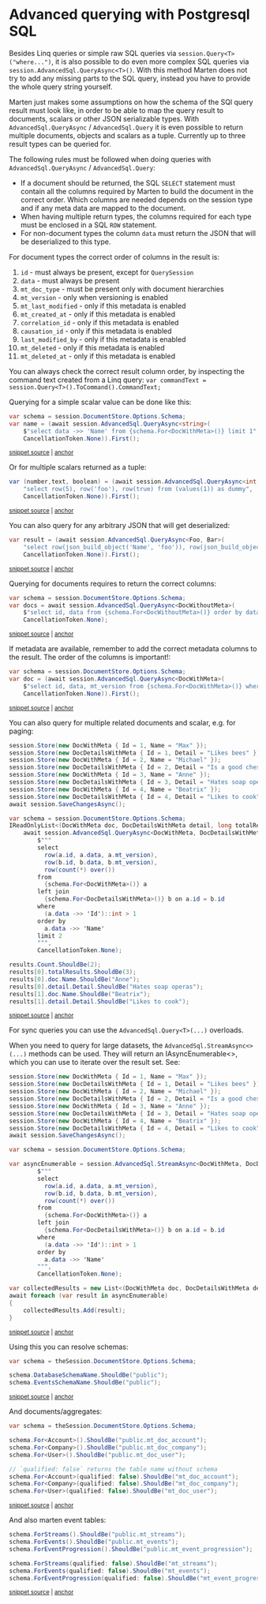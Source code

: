 # Advanced querying with Postgresql SQL

Besides Linq queries or simple raw SQL queries via `session.Query<T>("where...")`, it is also possible to do even more complex SQL queries via `session.AdvancedSql.QueryAsync<T>()`.
With this method Marten does not try to add any missing parts to the SQL query, instead you have to provide the whole query string yourself.

Marten just makes some assumptions on how the schema of the SQl query result must look like, in order to be able to map the query result to documents, scalars or other JSON serializable types.
With `AdvancedSql.QueryAsync` / `AdvancedSql.Query` it is even possible to return multiple documents, objects and scalars as a tuple. Currently up to three result types can be queried for.

The following rules must be followed when doing queries with `AdvancedSql.QueryAsync` / `AdvancedSql.Query`:

- If a document should be returned, the SQL `SELECT` statement must contain all the columns required by Marten to build
  the document in the correct order. Which columns are needed depends on the session type and if any meta data are
  mapped to the document.
- When having multiple return types, the columns required for each type must be enclosed in a SQL `ROW` statement.
- For non-document types the column `data` must return the JSON that will be deserialized to this type.

For document types the correct order of columns in the result is:

1. `id` - must always be present, except for `QuerySession`
2. `data` - must always be present
3. `mt_doc_type` - must be present only with document hierarchies
4. `mt_version` - only when versioning is enabled
5. `mt_last_modified` - only if this metadata is enabled 
6. `mt_created_at` - only if this metadata is enabled
7. `correlation_id` - only if this metadata is enabled
8. `causation_id` - only if this metadata is enabled
9. `last_modified_by` - only if this metadata is enabled
10. `mt_deleted` - only if this metadata is enabled
11. `mt_deleted_at` - only if this metadata is enabled

You can always check the correct result column order, by inspecting the command text created from a Linq query: `var commandText = session.Query<T>().ToCommand().CommandText;`

Querying for a simple scalar value can be done like this:

<!-- snippet: sample_advanced_sql_query_single_scalar -->
<a id='snippet-sample_advanced_sql_query_single_scalar'></a>
```cs
var schema = session.DocumentStore.Options.Schema;
var name = (await session.AdvancedSql.QueryAsync<string>(
    $"select data ->> 'Name' from {schema.For<DocWithMeta>()} limit 1",
    CancellationToken.None)).First();
```
<sup><a href='https://github.com/JasperFx/marten/blob/master/src/DocumentDbTests/Reading/advanced_sql_query.cs#L25-L30' title='Snippet source file'>snippet source</a> | <a href='#snippet-sample_advanced_sql_query_single_scalar' title='Start of snippet'>anchor</a></sup>
<!-- endSnippet -->

Or for multiple scalars returned as a tuple:

<!-- snippet: sample_advanced_sql_query_multiple_scalars -->
<a id='snippet-sample_advanced_sql_query_multiple_scalars'></a>
```cs
var (number,text, boolean) = (await session.AdvancedSql.QueryAsync<int, string, bool>(
    "select row(5), row('foo'), row(true) from (values(1)) as dummy",
    CancellationToken.None)).First();
```
<sup><a href='https://github.com/JasperFx/marten/blob/master/src/DocumentDbTests/Reading/advanced_sql_query.cs#L38-L42' title='Snippet source file'>snippet source</a> | <a href='#snippet-sample_advanced_sql_query_multiple_scalars' title='Start of snippet'>anchor</a></sup>
<!-- endSnippet -->

You can also query for any arbitrary JSON that will get deserialized:

<!-- snippet: sample_advanced_sql_query_json_object -->
<a id='snippet-sample_advanced_sql_query_json_object'></a>
```cs
var result = (await session.AdvancedSql.QueryAsync<Foo, Bar>(
    "select row(json_build_object('Name', 'foo')), row(json_build_object('Name', 'bar')) from (values(1)) as dummy",
    CancellationToken.None)).First();
```
<sup><a href='https://github.com/JasperFx/marten/blob/master/src/DocumentDbTests/Reading/advanced_sql_query.cs#L52-L56' title='Snippet source file'>snippet source</a> | <a href='#snippet-sample_advanced_sql_query_json_object' title='Start of snippet'>anchor</a></sup>
<!-- endSnippet -->

Querying for documents requires to return the correct columns:

<!-- snippet: sample_advanced_sql_query_documents -->
<a id='snippet-sample_advanced_sql_query_documents'></a>
```cs
var schema = session.DocumentStore.Options.Schema;
var docs = await session.AdvancedSql.QueryAsync<DocWithoutMeta>(
    $"select id, data from {schema.For<DocWithoutMeta>()} order by data ->> 'Name'",
    CancellationToken.None);
```
<sup><a href='https://github.com/JasperFx/marten/blob/master/src/DocumentDbTests/Reading/advanced_sql_query.cs#L68-L73' title='Snippet source file'>snippet source</a> | <a href='#snippet-sample_advanced_sql_query_documents' title='Start of snippet'>anchor</a></sup>
<!-- endSnippet -->

If metadata are available, remember to add the correct metadata columns to the result. The order of the columns is
important!:

<!-- snippet: sample_advanced_sql_query_documents_with_metadata -->
<a id='snippet-sample_advanced_sql_query_documents_with_metadata'></a>
```cs
var schema = session.DocumentStore.Options.Schema;
var doc = (await session.AdvancedSql.QueryAsync<DocWithMeta>(
    $"select id, data, mt_version from {schema.For<DocWithMeta>()} where data ->> 'Name' = 'Max'",
    CancellationToken.None)).First();
```
<sup><a href='https://github.com/JasperFx/marten/blob/master/src/DocumentDbTests/Reading/advanced_sql_query.cs#L85-L90' title='Snippet source file'>snippet source</a> | <a href='#snippet-sample_advanced_sql_query_documents_with_metadata' title='Start of snippet'>anchor</a></sup>
<!-- endSnippet -->

You can also query for multiple related documents and scalar, e.g. for paging:

<!-- snippet: sample_advanced_sql_query_related_documents_and_scalar -->
<a id='snippet-sample_advanced_sql_query_related_documents_and_scalar'></a>
```cs
session.Store(new DocWithMeta { Id = 1, Name = "Max" });
session.Store(new DocDetailsWithMeta { Id = 1, Detail = "Likes bees" });
session.Store(new DocWithMeta { Id = 2, Name = "Michael" });
session.Store(new DocDetailsWithMeta { Id = 2, Detail = "Is a good chess player" });
session.Store(new DocWithMeta { Id = 3, Name = "Anne" });
session.Store(new DocDetailsWithMeta { Id = 3, Detail = "Hates soap operas" });
session.Store(new DocWithMeta { Id = 4, Name = "Beatrix" });
session.Store(new DocDetailsWithMeta { Id = 4, Detail = "Likes to cook" });
await session.SaveChangesAsync();

var schema = session.DocumentStore.Options.Schema;
IReadOnlyList<(DocWithMeta doc, DocDetailsWithMeta detail, long totalResults)> results =
    await session.AdvancedSql.QueryAsync<DocWithMeta, DocDetailsWithMeta, long>(
        $"""
        select
          row(a.id, a.data, a.mt_version),
          row(b.id, b.data, b.mt_version),
          row(count(*) over())
        from
          {schema.For<DocWithMeta>()} a
        left join
          {schema.For<DocDetailsWithMeta>()} b on a.id = b.id
        where
          (a.data ->> 'Id')::int > 1
        order by
          a.data ->> 'Name'
        limit 2
        """,
        CancellationToken.None);

results.Count.ShouldBe(2);
results[0].totalResults.ShouldBe(3);
results[0].doc.Name.ShouldBe("Anne");
results[0].detail.Detail.ShouldBe("Hates soap operas");
results[1].doc.Name.ShouldBe("Beatrix");
results[1].detail.Detail.ShouldBe("Likes to cook");
```
<sup><a href='https://github.com/JasperFx/marten/blob/master/src/DocumentDbTests/Reading/advanced_sql_query.cs#L100-L137' title='Snippet source file'>snippet source</a> | <a href='#snippet-sample_advanced_sql_query_related_documents_and_scalar' title='Start of snippet'>anchor</a></sup>
<!-- endSnippet -->

For sync queries you can use the `AdvancedSql.Query<T>(...)` overloads.

When you need to query for large datasets, the `AdvancedSql.StreamAsync<>(...)` methods can be used. They will return
an IAsyncEnumerable<>, which you can use to iterate over the result set. See:

<!-- snippet: sample_advanced_sql_stream_related_documents_and_scalar -->
<a id='snippet-sample_advanced_sql_stream_related_documents_and_scalar'></a>
```cs
session.Store(new DocWithMeta { Id = 1, Name = "Max" });
session.Store(new DocDetailsWithMeta { Id = 1, Detail = "Likes bees" });
session.Store(new DocWithMeta { Id = 2, Name = "Michael" });
session.Store(new DocDetailsWithMeta { Id = 2, Detail = "Is a good chess player" });
session.Store(new DocWithMeta { Id = 3, Name = "Anne" });
session.Store(new DocDetailsWithMeta { Id = 3, Detail = "Hates soap operas" });
session.Store(new DocWithMeta { Id = 4, Name = "Beatrix" });
session.Store(new DocDetailsWithMeta { Id = 4, Detail = "Likes to cook" });
await session.SaveChangesAsync();

var schema = session.DocumentStore.Options.Schema;

var asyncEnumerable = session.AdvancedSql.StreamAsync<DocWithMeta, DocDetailsWithMeta, long>(
        $"""
        select
          row(a.id, a.data, a.mt_version),
          row(b.id, b.data, b.mt_version),
          row(count(*) over())
        from
          {schema.For<DocWithMeta>()} a
        left join
          {schema.For<DocDetailsWithMeta>()} b on a.id = b.id
        where
          (a.data ->> 'Id')::int > 1
        order by
          a.data ->> 'Name'
        """,
        CancellationToken.None);

var collectedResults = new List<(DocWithMeta doc, DocDetailsWithMeta detail, long totalResults)>();
await foreach (var result in asyncEnumerable)
{
    collectedResults.Add(result);
}
```
<sup><a href='https://github.com/JasperFx/marten/blob/master/src/DocumentDbTests/Reading/advanced_sql_query.cs#L144-L179' title='Snippet source file'>snippet source</a> | <a href='#snippet-sample_advanced_sql_stream_related_documents_and_scalar' title='Start of snippet'>anchor</a></sup>
<!-- endSnippet -->

Using this you can resolve schemas:

<!-- snippet: sample_document_schema_resolver_resolve_schemas -->
<a id='snippet-sample_document_schema_resolver_resolve_schemas'></a>
```cs
var schema = theSession.DocumentStore.Options.Schema;

schema.DatabaseSchemaName.ShouldBe("public");
schema.EventsSchemaName.ShouldBe("public");
```
<sup><a href='https://github.com/JasperFx/marten/blob/master/src/CoreTests/DocumentSchemaResolverTests.cs#L24-L29' title='Snippet source file'>snippet source</a> | <a href='#snippet-sample_document_schema_resolver_resolve_schemas' title='Start of snippet'>anchor</a></sup>
<!-- endSnippet -->

And documents/aggregates:

<!-- snippet: sample_document_schema_resolver_resolve_documents -->
<a id='snippet-sample_document_schema_resolver_resolve_documents'></a>
```cs
var schema = theSession.DocumentStore.Options.Schema;

schema.For<Account>().ShouldBe("public.mt_doc_account");
schema.For<Company>().ShouldBe("public.mt_doc_company");
schema.For<User>().ShouldBe("public.mt_doc_user");

// `qualified: false` returns the table name without schema
schema.For<Account>(qualified: false).ShouldBe("mt_doc_account");
schema.For<Company>(qualified: false).ShouldBe("mt_doc_company");
schema.For<User>(qualified: false).ShouldBe("mt_doc_user");
```
<sup><a href='https://github.com/JasperFx/marten/blob/master/src/CoreTests/DocumentSchemaResolverTests.cs#L93-L104' title='Snippet source file'>snippet source</a> | <a href='#snippet-sample_document_schema_resolver_resolve_documents' title='Start of snippet'>anchor</a></sup>
<!-- endSnippet -->

And also marten event tables:

<!-- snippet: sample_document_schema_resolver_resolve_event_tables -->
<a id='snippet-sample_document_schema_resolver_resolve_event_tables'></a>
```cs
schema.ForStreams().ShouldBe("public.mt_streams");
schema.ForEvents().ShouldBe("public.mt_events");
schema.ForEventProgression().ShouldBe("public.mt_event_progression");

schema.ForStreams(qualified: false).ShouldBe("mt_streams");
schema.ForEvents(qualified: false).ShouldBe("mt_events");
schema.ForEventProgression(qualified: false).ShouldBe("mt_event_progression");
```
<sup><a href='https://github.com/JasperFx/marten/blob/master/src/CoreTests/DocumentSchemaResolverTests.cs#L134-L143' title='Snippet source file'>snippet source</a> | <a href='#snippet-sample_document_schema_resolver_resolve_event_tables' title='Start of snippet'>anchor</a></sup>
<!-- endSnippet -->
